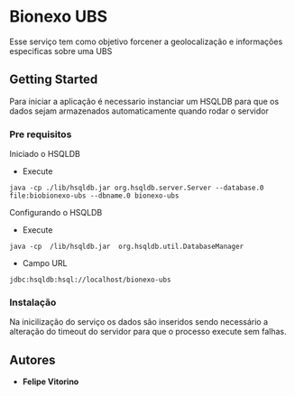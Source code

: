 # Bionexo UBS

Esse serviço tem como objetivo forcener a geolocalização e informações especificas sobre uma UBS

## Getting Started

Para iniciar a aplicação é necessario instanciar um HSQLDB para que os dados sejam armazenados automaticamente quando rodar o servidor

### Pre requisitos

Iniciado o HSQLDB
 - Execute
```
java -cp ./lib/hsqldb.jar org.hsqldb.server.Server --database.0 file:biobionexo-ubs --dbname.0 bionexo-ubs
```

Configurando o HSQLDB
 - Execute
```
java -cp  /lib/hsqldb.jar  org.hsqldb.util.DatabaseManager
```
 - Campo URL
```
jdbc:hsqldb:hsql://localhost/bionexo-ubs
```

### Instalação

Na inicilização do serviço os dados são inseridos sendo necessário a alteração do timeout do servidor para que o processo execute sem falhas.

## Autores

* **Felipe Vitorino**
